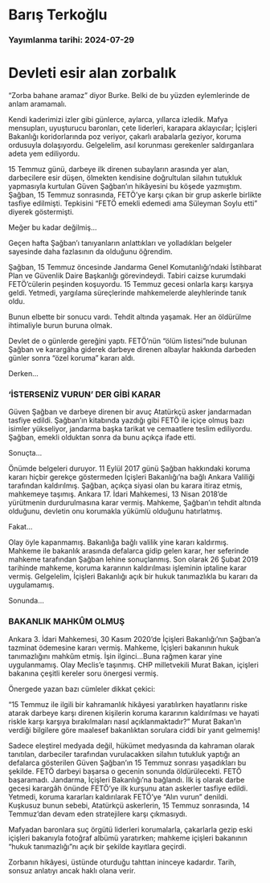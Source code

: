 # Barış Terkoğlu

### Yayımlanma tarihi: 2024-07-29

# Devleti esir alan zorbalık

“Zorba bahane aramaz” diyor Burke. Belki de bu yüzden eylemlerinde de anlam aramamalı.

Kendi kaderimizi izler gibi günlerce, aylarca, yıllarca izledik. Mafya mensupları, uyuşturucu baronları, çete liderleri, karapara aklayıcılar; İçişleri Bakanlığı koridorlarında poz veriyor, çakarlı arabalarla geziyor, koruma ordusuyla dolaşıyordu. Gelgelelim, asıl korunması gerekenler saldırganlara adeta yem ediliyordu.

15 Temmuz günü, darbeye ilk direnen subayların arasında yer alan, darbecilere esir düşen, ölmekten kendisine doğrultulan silahın tutukluk yapmasıyla kurtulan Güven Şağban’ın hikâyesini bu köşede yazmıştım. Şağban, 15 Temmuz sonrasında, FETÖ’ye karşı çıkan bir grup askerle birlikte tasfiye edilmişti. Tepkisini “FETÖ emekli edemedi ama Süleyman Soylu etti” diyerek göstermişti.

Meğer bu kadar değilmiş...

Geçen hafta Şağban’ı tanıyanların anlattıkları ve yolladıkları belgeler sayesinde daha fazlasının da olduğunu öğrendim.

Şağban, 15 Temmuz öncesinde Jandarma Genel Komutanlığı’ndaki İstihbarat Plan ve Güvenlik Daire Başkanlığı görevindeydi. Tabiri caizse kurumdaki FETÖ’cülerin peşinden koşuyordu. 15 Temmuz gecesi onlarla karşı karşıya geldi. Yetmedi, yargılama süreçlerinde mahkemelerde aleyhlerinde tanık oldu.

Bunun elbette bir sonucu vardı. Tehdit altında yaşamak. Her an öldürülme ihtimaliyle burun buruna olmak.

Devlet de o günlerde gereğini yaptı. FETÖ’nün “ölüm listesi”nde bulunan Şağban ve karargâha giderek darbeye direnen albaylar hakkında darbeden günler sonra “özel koruma” kararı aldı.

Derken...


### ‘İSTERSENİZ VURUN’ DER GİBİ KARAR

Güven Şağban ve darbeye direnen bir avuç Atatürkçü asker jandarmadan tasfiye edildi. Şağban’ın kitabında yazdığı gibi FETÖ ile içiçe olmuş bazı isimler yükseliyor, jandarma başka tarikat ve cemaatlere teslim ediliyordu. Şağban, emekli olduktan sonra da bunu açıkça ifade etti.

Sonuçta...

Önümde belgeleri duruyor. 11 Eylül 2017 günü Şağban hakkındaki koruma kararı hiçbir gerekçe göstermeden İçişleri Bakanlığı’na bağlı Ankara Valiliği tarafından kaldırılmış. Şağban, açıkça siyasi olan bu karara itiraz etmiş, mahkemeye taşımış. Ankara 17. İdari Mahkemesi, 13 Nisan 2018’de yürütmenin durdurulmasına karar vermiş. Mahkeme, Şağban’ın tehdit altında olduğunu, devletin onu korumakla yükümlü olduğunu hatırlatmış.

Fakat...

Olay öyle kapanmamış. Bakanlığa bağlı valilik yine kararı kaldırmış. Mahkeme ile bakanlık arasında defalarca gidip gelen karar, her seferinde mahkeme tarafından Şağban lehine sonuçlanmış. Son olarak 26 Şubat 2019 tarihinde mahkeme, koruma kararının kaldırılması işleminin iptaline karar vermiş. Gelgelelim, İçişleri Bakanlığı açık bir hukuk tanımazlıkla bu kararı da uygulamamış.

Sonunda...


### BAKANLIK MAHKÛM OLMUŞ

Ankara 3. İdari Mahkemesi, 30 Kasım 2020’de İçişleri Bakanlığı’nın Şağban’a tazminat ödemesine kararı vermiş. Mahkeme, İçişleri bakanının hukuk tanımazlığını mahkûm etmiş. İşin ilginci...Buna rağmen karar yine uygulanmamış. Olay Meclis’e taşınmış. CHP milletvekili Murat Bakan, içişleri bakanına çeşitli kereler soru önergesi vermiş.

Önergede yazan bazı cümleler dikkat çekici:

“15 Temmuz ile ilgili bir kahramanlık hikâyesi yaratılırken hayatlarını riske atarak darbeye karşı direnen kişilerin koruma kararının kaldırılması ve hayati riskle karşı karşıya bırakılmaları nasıl açıklanmaktadır?” Murat Bakan’ın verdiği bilgilere göre maalesef bakanlıktan sorulara ciddi bir yanıt gelmemiş!

Sadece eleştirel medyada değil, hükümet medyasında da kahraman olarak tanıtılan, darbeciler tarafından vurulacakken silahın tutukluk yaptığı an defalarca gösterilen Güven Şağban’ın 15 Temmuz sonrası yaşadıkları bu şekilde. FETÖ darbeyi başarsa o gecenin sonunda öldürülecekti. FETÖ başaramadı. Jandarma, İçişleri Bakanlığı’na bağlandı. İlk iş olarak darbe gecesi karargâh önünde FETÖ’ye ilk kurşunu atan askerler tasfiye edildi. Yetmedi, koruma kararları kaldırılarak FETÖ’ye “Alın vurun” denildi. Kuşkusuz bunun sebebi, Atatürkçü askerlerin, 15 Temmuz sonrasında, 14 Temmuz’dan devam eden stratejilere karşı çıkmasıydı.

Mafyadan baronlara suç örgütü liderleri korumalarla, çakarlarla gezip eski içişleri bakanıyla fotoğraf albümü yaratırken; mahkeme içişleri bakanının “hukuk tanımazlığı”nı açık bir şekilde kayıtlara geçirdi.

Zorbanın hikâyesi, üstünde oturduğu tahttan ininceye kadardır. Tarih, sonsuz anlatıyı ancak haklı olana verir.

